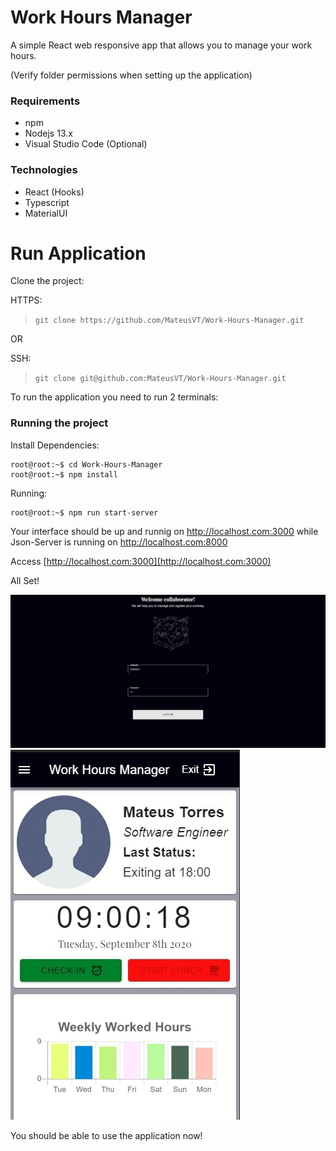 # Work Hours Manager

A simple React web responsive app that allows you to manage your work hours.

>

(Verify folder permissions when setting up the application)

>

### Requirements

- npm
- Nodejs 13.x
- Visual Studio Code (Optional)

### Technologies

- React (Hooks)
- Typescript
- MaterialUI

# Run Application

Clone the project:

HTTPS:

> `git clone https://github.com/MateusVT/Work-Hours-Manager.git`

OR

SSH:

> `git clone git@github.com:MateusVT/Work-Hours-Manager.git`

To run the application you need to run 2 terminals:

### Running the project

Install Dependencies:

```console
root@root:~$ cd Work-Hours-Manager
root@root:~$ npm install
```

Running:

```console
root@root:~$ npm run start-server
```

Your interface should be up and runnig on http://localhost.com:3000 while Json-Server is running on http://localhost.com:8000

Access [http://localhost.com:3000](http://localhost.com:3000)

All Set!

![alt tag](https://github.com/MateusVT/Work-Hours-Manager/blob/master/public/imgs/login.jpg)
![alt tag](https://github.com/MateusVT/Work-Hours-Manager/blob/master/public/imgs/home-mobile.jpg)

You should be able to use the application now!
